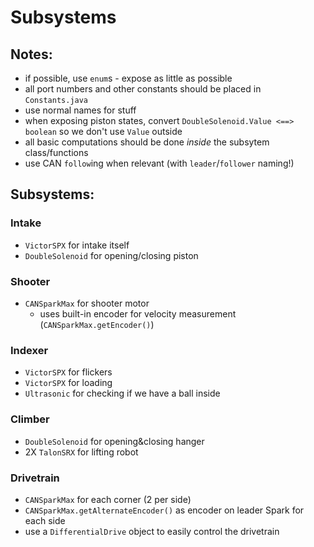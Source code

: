 # Subsystems
## Notes:
- if possible, use `enum`s - expose as little as possible
- all port numbers and other constants should be placed in `Constants.java`
- use normal names for stuff
- when exposing piston states, convert `DoubleSolenoid.Value <==> boolean` so we don't use `Value` outside
- all basic computations should be done _inside_ the subsytem class/functions
- use CAN `follow`ing when relevant (with `leader`/`follower` naming!)

## Subsystems:
### Intake
- `VictorSPX` for intake itself
- `DoubleSolenoid` for opening/closing piston

### Shooter
- `CANSparkMax` for shooter motor
    - uses built-in encoder for velocity measurement (`CANSparkMax.getEncoder()`)

### Indexer
- `VictorSPX` for flickers
- `VictorSPX` for loading
- `Ultrasonic` for checking if we have a ball inside

### Climber
- `DoubleSolenoid` for opening&closing hanger
- 2X `TalonSRX` for lifting robot

### Drivetrain
- `CANSparkMax` for each corner (2 per side)
- `CANSparkMax.getAlternateEncoder()` as encoder on leader Spark for each side
- use a `DifferentialDrive` object to easily control the drivetrain